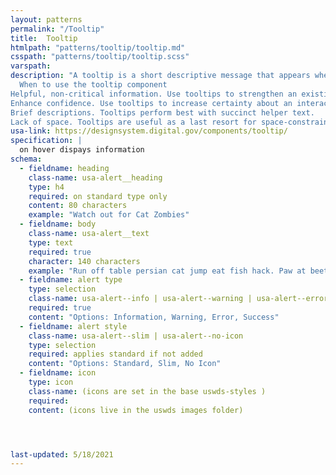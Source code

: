 ```yaml
---
layout: patterns
permalink: "/Tooltip"
title:  Tooltip
htmlpath: "patterns/tooltip/tooltip.md"
csspath: "patterns/tooltip/tooltip.scss"
varspath: 
description: "A tooltip is a short descriptive message that appears when a user hovers or focuses on an element.
  When to use the tooltip component
Helpful, non-critical information. Use tooltips to strengthen an existing message.
Enhance confidence. Use tooltips to increase certainty about an interaction.
Brief descriptions. Tooltips perform best with succinct helper text.
Lack of space. Tooltips are useful as a last resort for space-constrained UI. Explore other options for keeping content visible without a tooltip. "
usa-link: https://designsystem.digital.gov/components/tooltip/
specification: |
  on hover dispays information
schema: 
  - fieldname: heading
    class-name: usa-alert__heading
    type: h4
    required: on standard type only
    content: 80 characters
    example: "Watch out for Cat Zombies"
  - fieldname: body
    class-name: usa-alert__text
    type: text
    required: true
    character: 140 characters
    example: "Run off table persian cat jump eat fish hack. Paw at beetle and eat it before it gets away demand"
  - fieldname: alert type
    type: selection
    class-name: usa-alert--info | usa-alert--warning | usa-alert--error | usa-alert--success
    required: true
    content: "Options: Information, Warning, Error, Success"
  - fieldname: alert style
    class-name: usa-alert--slim | usa-alert--no-icon
    type: selection
    required: applies standard if not added
    content: "Options: Standard, Slim, No Icon"
  - fieldname: icon
    type: icon
    class-name: (icons are set in the base uswds-styles )
    required: 
    content: (icons live in the uswds images folder)




last-updated: 5/18/2021
---
```


